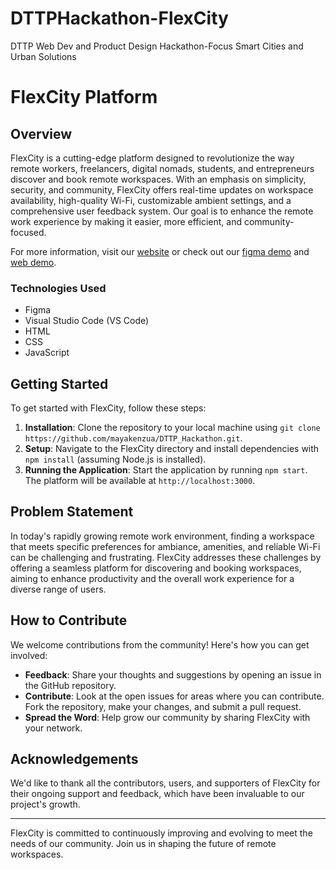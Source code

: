 # DTTPHackathon-FlexCity
DTTP Web Dev and Product Design Hackathon-Focus Smart Cities and Urban Solutions
# FlexCity Platform

## Overview
FlexCity is a cutting-edge platform designed to revolutionize the way remote workers, freelancers, digital nomads, students, and entrepreneurs discover and book remote workspaces. With an emphasis on simplicity, security, and community, FlexCity offers real-time updates on workspace availability, high-quality Wi-Fi, customizable ambient settings, and a comprehensive user feedback system. Our goal is to enhance the remote work experience by making it easier, more efficient, and community-focused.

For more information, visit our [website][1] or check out our [figma demo][2] and [web demo][3].

[1]: https://mayakenzua.github.io/DTTP_Hackathon/ "website"
[2]: https://drive.google.com/file/d/1d9sgJ328gBrxLS54PuArTHPfvxhq80TZ/view?usp=drive_link "figma demo"
[3]: https://drive.google.com/file/d/1pgfLYBJOrvbyQIiukizLHp7S0nBi29vQ/view?usp=drive_link "web demo"

### Technologies Used
- Figma 
- Visual Studio Code (VS Code)
- HTML
- CSS
- JavaScript

## Getting Started
To get started with FlexCity, follow these steps:

1. **Installation**: Clone the repository to your local machine using `git clone https://github.com/mayakenzua/DTTP_Hackathon.git`.
2. **Setup**: Navigate to the FlexCity directory and install dependencies with `npm install` (assuming Node.js is installed).
3. **Running the Application**: Start the application by running `npm start`. The platform will be available at `http://localhost:3000`.

## Problem Statement
In today's rapidly growing remote work environment, finding a workspace that meets specific preferences for ambiance, amenities, and reliable Wi-Fi can be challenging and frustrating. FlexCity addresses these challenges by offering a seamless platform for discovering and booking workspaces, aiming to enhance productivity and the overall work experience for a diverse range of users.

## How to Contribute
We welcome contributions from the community! Here's how you can get involved:

- **Feedback**: Share your thoughts and suggestions by opening an issue in the GitHub repository.
- **Contribute**: Look at the open issues for areas where you can contribute. Fork the repository, make your changes, and submit a pull request.
- **Spread the Word**: Help grow our community by sharing FlexCity with your network.

## Acknowledgements
We'd like to thank all the contributors, users, and supporters of FlexCity for their ongoing support and feedback, which have been invaluable to our project's growth.

---

FlexCity is committed to continuously improving and evolving to meet the needs of our community. Join us in shaping the future of remote workspaces.